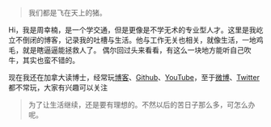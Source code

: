> 我们都是飞在天上的猪。

Hi，我是周幸楠，是一个学交通，但是更像是不学无术的专业型人才。这里是我屹立不倒闭的博客，记录我的吐槽与生活。他与工作无关也相关，就像生活，一地鸡毛，就是瞎逼逼能拯救人了。
偶尔回过头来看看，有这么一块地方能听自己吹牛，其实也蛮不错的。

现在我还在加拿大读博士，经常玩[博客](https://luckysouthchou.github.io)、[Github](https://github.com/luckysouthchou)、[YouTube](https://youtube.com/UC6GsCmpXiaRbhB3E6Y1lIuQ)，至于[微博](https://weibo.com/u/1836954672)、[Twitter](https://twitter.com/ChouLuckysouth/)都不常玩，大家有兴趣可以关注


>为了让生活继续，还是要有理想的。不然以后的苦日子那么多，可怎么办呢。
